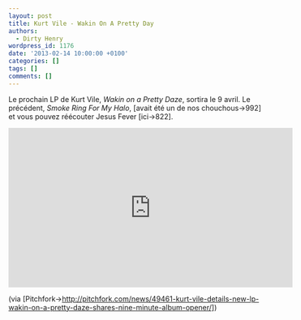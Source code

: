 ```yaml
---
layout: post
title: Kurt Vile - Wakin On A Pretty Day
authors:
  - Dirty Henry
wordpress_id: 1176
date: '2013-02-14 10:00:00 +0100'
categories: []
tags: []
comments: []
---
```

Le prochain LP de Kurt Vile, *Wakin on a Pretty Daze*, sortira le 9 avril. Le précédent, *Smoke Ring For My Halo*, [avait été un de nos chouchous->992] et vous pouvez réécouter Jesus Fever [ici->822].

<iframe width="560" height="315" src="http://www.youtube.com/embed/bd0K76H7sU8" frameborder="0" allowfullscreen></iframe>

(via [Pitchfork->http://pitchfork.com/news/49461-kurt-vile-details-new-lp-wakin-on-a-pretty-daze-shares-nine-minute-album-opener/])
